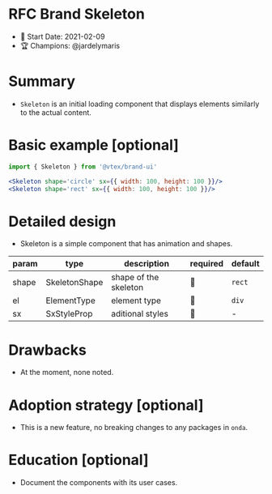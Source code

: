 # RFC Brand Skeleton

- 📅 Start Date: 2021-02-09
- 🏆 Champions: @jardelymaris

# Summary

- `Skeleton` is an initial loading component that displays elements similarly to the actual content.

# Basic example [optional]

```jsx
import { Skeleton } from '@vtex/brand-ui'

<Skeleton shape='circle' sx={{ width: 100, height: 100 }}/>
<Skeleton shape='rect' sx={{ width: 100, height: 100 }}/>
```

# Detailed design

- Skeleton is a simple component that has animation and shapes.

| param     | type      | description                 | required | default |
| --------- | --------- | --------------------------- | -------- | -------- |
| shape | SkeletonShape | shape of the skeleton | 🚫       | `rect` |
| el | ElementType | element type | 🚫       | `div` |
| sx | SxStyleProp | aditional styles | 🚫       | - |

# Drawbacks

- At the moment, none noted. 

# Adoption strategy [optional]

- This is a new feature, no breaking changes to any packages in `onda`.

# Education [optional]

- Document the components with its user cases.

